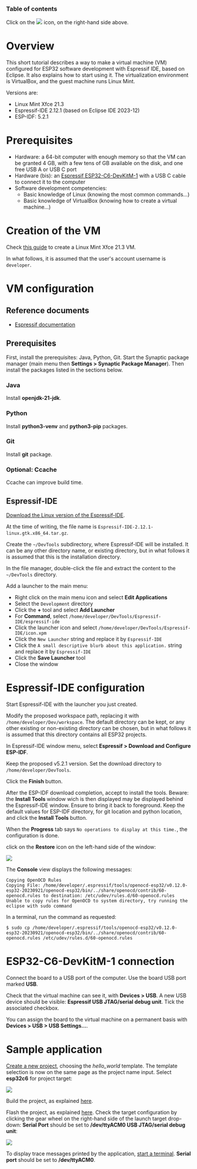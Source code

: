 ### Table of contents

Click on the ![](images/tocIcon.png) icon, on the right-hand side above.

# Overview

This short tutorial describes a way to make a virtual machine (VM) configured for ESP32 software development with Espressif IDE, based on Eclipse. It also explains how to start using it. The virtualization environment is VirtualBox, and the guest machine runs Linux Mint.

Versions are:

* Linux Mint Xfce 21.3
* Espressif-IDE 2.12.1 (based on Eclipse IDE 2023-12)
* ESP-IDF: 5.2.1

# Prerequisites

* Hardware: a 64-bit computer with enough memory so that the VM can be granted 4 GB, with a few tens of GB available on the disk, and one free USB A or USB C port
* Hardware (bis): an [Espressif ESP32-C6-DevKitM-1](https://docs.espressif.com/projects/espressif-esp-dev-kits/en/latest/esp32c6/esp32-c6-devkitm-1/index.html) with a USB C cable to connect it to the computer
* Software development competencies: 
  * Basic knowledge of Linux (knowing the most common commands...)
  * Basic knowledge of VirtualBox (knowing how to create a virtual machine...)

# Creation of the VM

Check [this guide](https://github.com/PascalBod/lm-vm) to create a Linux Mint Xfce 21.3 VM.

In what follows, it is assumed that the user's account username is `developer`.

# VM configuration

## Reference documents

* [Espressif documentation](https://github.com/espressif/idf-eclipse-plugin)

## Prerequisites

First, install the prerequisites: Java, Python, Git. Start the Synaptic package manager (main menu then **Settings > Synaptic Package Manager**). Then install the packages listed in the sections below.

### Java

Install **openjdk-21-jdk**.

### Python

Install **python3-venv** and **python3-pip** packages.

### Git

Install **git** package.

### Optional: Ccache

Ccache can improve build time.

## Espressif-IDE

[Download the Linux version of the Espressif-IDE](https://github.com/espressif/idf-eclipse-plugin/blob/master/docs/Espressif-IDE.md#downloads).

At the time of writing, the file name is `Espressif-IDE-2.12.1-linux.gtk.x86_64.tar.gz`.

Create the `~/DevTools` subdirectory, where Espressif-IDE will be installed. It can be any other directory name, or existing directory, but in what follows it is assumed that this is the installation directory.

In the file manager, double-click the file and extract the content to the `~/DevTools` directory.

Add a launcher to the main menu:
* Right click on the main menu icon and select **Edit Applications**
* Select the `Development` directory
* Click the **+** tool and select **Add Launcher**
* For **Command**, select `/home/developer/DevTools/Espressif-IDE/espressif-ide`
* Click the launcher icon and select `/home/developer/DevTools/Espressif-IDE/icon.xpm`
* Click the `New Launcher` string and replace it by `Espressif-IDE`
* Click the `A small descriptive blurb about this application.` string and replace it by `Espressif-IDE`
* Click the **Save Launcher** tool
* Close the window

# Espressif-IDE configuration

Start Espressif-IDE with the launcher you just created.

Modify the proposed workspace path, replacing it with `/home/developer/Dev/workspace`. The default directory can be kept, or any other existing or non-existing directory can be chosen, but in what follows it is assumed that this directory contains all ESP32 projects.

In Espressif-IDE window menu, select **Espressif > Download and Configure ESP-IDF**.

Keep the proposed v5.2.1 version. Set the download directory to `/home/developer/DevTools`.

Click the **Finish** button.

After the ESP-IDF download completion, accept to install the tools. Beware: the **Install Tools** window wich is then displayed may be displayed behind the Espressif-IDE window. Ensure to bring it back to foreground. Keep the default values for ESP-IDF directory, for git location and python location, and click the **Install Tools** button.

When the **Progress** tab says `No operations to display at this time.`, the configuration is done.

click on the **Restore** icon on the left-hand side of the window:

![](images/restoreIcon.png)

The **Console** view displays the following messages:
```
Copying OpenOCD Rules
Copying File: /home/developer/.espressif/tools/openocd-esp32/v0.12.0-esp32-20230921/openocd-esp32/bin/../share/openocd/contrib/60-openocd.rules to destination: /etc/udev/rules.d/60-openocd.rules
Unable to copy rules for OpenOCD to system directory, try running the eclipse with sudo command
```

In a terminal, run the command as requested:
```shell
$ sudo cp /home/developer/.espressif/tools/openocd-esp32/v0.12.0-esp32-20230921/openocd-esp32/bin/../share/openocd/contrib/60-openocd.rules /etc/udev/rules.d/60-openocd.rules
```

# ESP32-C6-DevKitM-1 connection

Connect the board to a USB port of the computer. Use the board USB port marked **USB**.

Check that the virtual machine can see it, with **Devices > USB**. A new USB device should be visible: **Espressif USB JTAG/serial debug unit**. Tick the associated checkbox.

You can assign the board to the virtual machine on a permanent basis with **Devices > USB > USB Settings...**.

# Sample application

[Create a new project](https://github.com/espressif/idf-eclipse-plugin#create-a-new-project-using-esp-idf-templates), choosing the *hello_world* template. The template selection is now on the same page as the project name input. Select **esp32c6** for project target:

![](images/projectCreation.png)

Build the project, as explained [here](https://github.com/espressif/idf-eclipse-plugin?tab=readme-ov-file#compiling-the-project).

Flash the project, as explained [here](https://github.com/espressif/idf-eclipse-plugin?tab=readme-ov-file#flashing-the-project). Check the target configuration by clicking the gear wheel on the right-hand side of the launch target drop-down: **Serial Port** should be set to **/dev/ttyACM0 USB JTAG/serial debug unit**:

![](images/targetConfiguration.png)

To display trace messages printed by the application, [start a terminal](https://github.com/espressif/idf-eclipse-plugin#viewing-serial-output). **Serial port** should be set to **/dev/ttyACM0**.